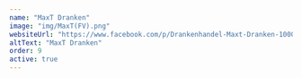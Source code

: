 ```yaml
---
name: "MaxT Dranken"
image: "img/MaxT(FV).png"
websiteUrl: "https://www.facebook.com/p/Drankenhandel-Maxt-Dranken-100084040300979/"
altText: "MaxT Dranken"
order: 9
active: true
---
```

